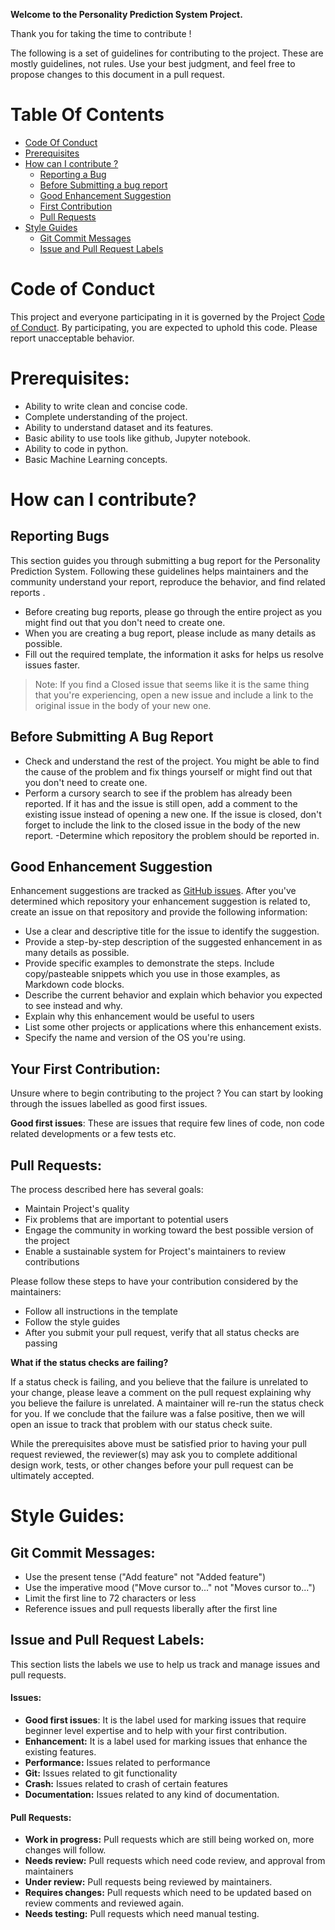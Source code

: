 **Welcome to the Personality Prediction System Project.**

Thank you for taking the time to contribute !

The following is a set of guidelines for contributing to the project. These are mostly guidelines, not rules. Use your best judgment, and feel free to propose changes to this document in a pull request.

# Table Of Contents

- [Code Of Conduct](https://github.com/sneharaoganta/Personality-Prediction-System/new/main#code-of-conduct)
- [Prerequisites](https://github.com/sneharaoganta/Personality-Prediction-System/new/main#prerequisites )
- [How can I contribute ?](https://github.com/sneharaoganta/Personality-Prediction-System/new/main#how-can-i-contribute )
  - [Reporting a Bug](https://github.com/sneharaoganta/Personality-Prediction-System/new/main#reporting-bugs )
  - [Before Submitting a bug report](https://github.com/sneharaoganta/Personality-Prediction-System/new/main#before-submitting-a-bug-report )
  - [Good Enhancement Suggestion](https://github.com/sneharaoganta/Personality-Prediction-System/new/main#good-enhancement-suggestion )
  - [First Contribution](https://github.com/sneharaoganta/Personality-Prediction-System/new/main#your-first-contribution )
  - [Pull Requests](https://github.com/sneharaoganta/Personality-Prediction-System/new/main#pull-requests )
- [Style Guides](https://github.com/sneharaoganta/Personality-Prediction-System/new/main#style-guides)
  - [Git Commit Messages](https://github.com/sneharaoganta/Personality-Prediction-System/new/main#git-commit-messages )
  - [Issue and Pull Request Labels](https://github.com/sneharaoganta/Personality-Prediction-System/new/main#issue-and-pull-request-labels )

# Code of Conduct

This project and everyone participating in it is governed by the Project [Code of Conduct]( ). By participating, you are expected to uphold this code. Please report unacceptable behavior.

# Prerequisites:

- Ability to write clean and concise code.
- Complete understanding of the project.
- Ability to understand dataset and its features.
- Basic ability to use tools like github, Jupyter notebook.
- Ability to code in python. 
- Basic Machine Learning concepts.

# How can I contribute?

## Reporting Bugs

This section guides you through submitting a bug report for the Personality Prediction System. Following these guidelines helps maintainers and the community understand your report, reproduce the behavior, and find related reports .

- Before creating bug reports, please go through the entire project as you might find out that you don't need to create one. 
- When you are creating a bug report, please include as many details as possible. 
- Fill out the required template, the information it asks for helps us resolve issues faster.

> Note: If you find a Closed issue that seems like it is the same thing that you're experiencing, open a new issue and include a link to the original issue in the body of your new one.

## Before Submitting A Bug Report

- Check and understand the rest of the project. You might be able to find the cause of the problem and fix things yourself or might find out that you don't need to create one.
- Perform a cursory search to see if the problem has already been reported. If it has and the issue is still open, add a comment to the existing issue instead of opening a new one. If the issue is closed, don't forget to include the link to the closed issue in the body of the new report.
-Determine which repository the problem should be reported in.

## Good Enhancement Suggestion

Enhancement suggestions are tracked as [GitHub issues](https://guides.github.com/features/issues/). After you've determined which repository your enhancement suggestion is related to, create an issue on that repository and provide the following information:

- Use a clear and descriptive title for the issue to identify the suggestion.
- Provide a step-by-step description of the suggested enhancement in as many details as possible.
- Provide specific examples to demonstrate the steps. Include copy/pasteable snippets which you use in those examples, as Markdown code blocks.
- Describe the current behavior and explain which behavior you expected to see instead and why.
- Explain why this enhancement would be useful to users 
- List some other projects or applications where this enhancement exists.
- Specify the name and version of the OS you're using.

## Your First Contribution:

Unsure where to begin contributing to the project ? You can start by looking through the issues labelled as good first issues.

**Good first issues**: These are issues that require few lines of code, non code related developments or a few tests etc.


## Pull Requests:

The process described here has several goals:

- Maintain Project's quality
- Fix problems that are important to potential users
- Engage the community in working toward the best possible version of the project
- Enable a sustainable system for Project's maintainers to review contributions

Please follow these steps to have your contribution considered by the maintainers:

- Follow all instructions in the template
- Follow the style guides
- After you submit your pull request, verify that all status checks are passing

**What if the status checks are failing?**

If a status check is failing, and you believe that the failure is unrelated to your change, please leave a comment on the pull request explaining why you believe the failure is unrelated. A maintainer will re-run the status check for you. If we conclude that the failure was a false positive, then we will open an issue to track that problem with our status check suite.

While the prerequisites above must be satisfied prior to having your pull request reviewed, the reviewer(s) may ask you to complete additional design work, tests, or other changes before your pull request can be ultimately accepted.

# Style Guides: 

## Git Commit Messages: 

- Use the present tense ("Add feature" not "Added feature")
- Use the imperative mood ("Move cursor to..." not "Moves cursor to...")
- Limit the first line to 72 characters or less
- Reference issues and pull requests liberally after the first line


## Issue and Pull Request Labels:

This section lists the labels we use to help us track and manage issues and pull requests.

#### Issues:

- **Good first issues**: It is the label used for marking issues that require beginner level expertise and to help with your first contribution.
- **Enhancement:**       It is a label used for marking issues that enhance the existing features.
- **Performance:**       Issues related to performance 
- **Git:**               Issues related to git functionality
- **Crash:**             Issues related to crash of certain features
- **Documentation:**     Issues related to any kind of documentation.

#### Pull Requests:

- **Work in progress:**     Pull requests which are still being worked on, more changes will follow.
- **Needs review:**         Pull requests which need code review, and approval from maintainers
- **Under review:**         Pull requests being reviewed by maintainers.
- **Requires changes:**     Pull requests which need to be updated based on review comments and reviewed again.
- **Needs testing:**        Pull requests which need manual testing.



